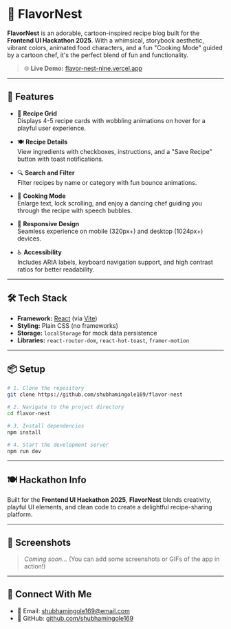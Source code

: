 # 🍴 **FlavorNest**

**FlavorNest** is an adorable, cartoon-inspired recipe blog built for the **Frontend UI Hackathon 2025**. With a whimsical, storybook aesthetic, vibrant colors, animated food characters, and a fun "Cooking Mode" guided by a cartoon chef, it's the perfect blend of fun and functionality.

> 🌐 **Live Demo:** [flavor-nest-nine.vercel.app](https://flavor-nest-nine.vercel.app/)

---

## 🎨 **Features**

- 🍲 **Recipe Grid**  
  Displays 4-5 recipe cards with wobbling animations on hover for a playful user experience.

- 🍽️ **Recipe Details**  
  View ingredients with checkboxes, instructions, and a "Save Recipe" button with toast notifications.

- 🔍 **Search and Filter**  
  Filter recipes by name or category with fun bounce animations.

- 🍳 **Cooking Mode**  
  Enlarge text, lock scrolling, and enjoy a dancing chef guiding you through the recipe with speech bubbles.

- 📱 **Responsive Design**  
  Seamless experience on mobile (320px+) and desktop (1024px+) devices.

- ♿ **Accessibility**  
  Includes ARIA labels, keyboard navigation support, and high contrast ratios for better readability.

---

## 🛠️ **Tech Stack**

- **Framework:** [React](https://reactjs.org/) (via [Vite](https://vitejs.dev/))
- **Styling:** Plain CSS (no frameworks)
- **Storage:** `localStorage` for mock data persistence
- **Libraries:** `react-router-dom`, `react-hot-toast`, `framer-motion`

---

## 📦 **Setup**

```bash
# 1. Clone the repository
git clone https://github.com/shubhamingole169/flavor-nest

# 2. Navigate to the project directory
cd flavor-nest

# 3. Install dependencies
npm install

# 4. Start the development server
npm run dev
```

---

## 🍽️ **Hackathon Info**

Built for the **Frontend UI Hackathon 2025**, **FlavorNest** blends creativity, playful UI elements, and clean code to create a delightful recipe-sharing platform.

---

## 📸 **Screenshots**

> _Coming soon..._ (You can add some screenshots or GIFs of the app in action!)

---

## 🤝 **Connect With Me**

- 📧 Email: [shubhamingole169@email.com](mailto:shubhamingole169@email.com)  
- 🐙 GitHub: [github.com/shubhamingole169](https://github.com/shubhamingole169)

